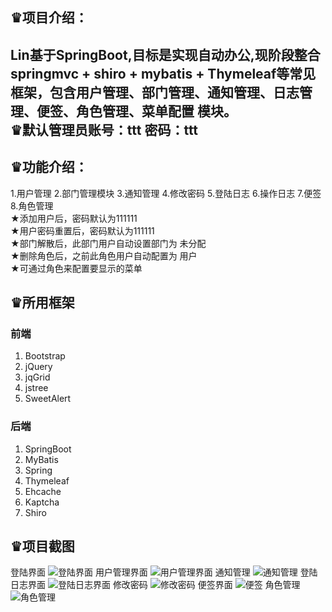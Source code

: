 ♛项目介绍：     
------   
  
Lin基于SpringBoot,目标是实现自动办公,现阶段整合springmvc + shiro + mybatis + Thymeleaf等常见框架，包含用户管理、部门管理、通知管理、日志管理、便签、角色管理、菜单配置 模块。   
♛默认管理员账号：ttt  密码：ttt
------
♛功能介绍：
------

1.用户管理 2.部门管理模块 3.通知管理 4.修改密码 5.登陆日志 6.操作日志 7.便签 8.角色管理       
        ★添加用户后，密码默认为111111    
        ★用户密码重置后，密码默认为111111         
        ★部门解散后，此部门用户自动设置部门为 未分配    
        ★删除角色后，之前此角色用户自动配置为 用户       
        ★可通过角色来配置要显示的菜单       

♛所用框架
------
### 前端

 1. Bootstrap
 2. jQuery
 3. jqGrid
 4. jstree
 5. SweetAlert
    

### 后端

 1. SpringBoot
 2. MyBatis
 3. Spring
 4. Thymeleaf
 5. Ehcache
 6. Kaptcha
 7. Shiro

♛项目截图
------
登陆界面
![登陆界面](https://gitee.com/uploads/images/2017/1031/101142_8fdc30b7_1308187.jpeg "1.jpg")
用户管理界面
![用户管理界面](https://gitee.com/uploads/images/2017/1031/101333_c48251c1_1308187.jpeg "2.jpg")
通知管理
![通知管理](https://gitee.com/uploads/images/2017/1031/101341_ce863afe_1308187.jpeg "3.jpg")
登陆日志界面
![登陆日志界面](https://gitee.com/uploads/images/2017/1031/101349_a52daf1e_1308187.jpeg "4.jpg")
修改密码
![修改密码](https://gitee.com/uploads/images/2017/1031/101358_06fd4a4d_1308187.jpeg "5.jpg")
便签界面
![便签](https://gitee.com/uploads/images/2017/1114/171803_a17f3992_1308187.png "便签.png")
角色管理
![角色管理](https://gitee.com/uploads/images/2017/1114/171836_8c089964_1308187.png "JUSE.png")